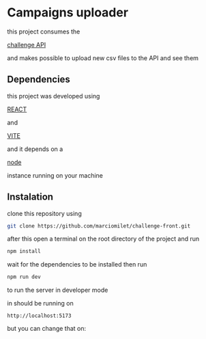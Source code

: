 # Campaigns uploader

this project consumes the

[challenge API](https://github.com/marciomilet/challenge)

and makes possible to upload new csv files to the API and see them

## Dependencies

this project was developed using

[REACT](https://react.dev)

and

[VITE](https://vite.dev)

and it depends on a

[node](https://www.nodejs.tech/pt-br/download)

 instance running on your machine

## Instalation

  clone this repository using

 ```bash
 git clone https://github.com/marciomilet/challenge-front.git
 ```

after this open a terminal on the root directory of the project
and run

```bash
npm install
```

wait for the dependencies to be installed then run

```bash
npm run dev
```

to run the server in developer mode

in should be running on

`http://localhost:5173`

but you can change that on: